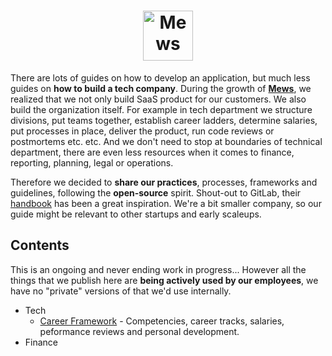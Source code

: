 <h1 align="center">
    <a href="https://mews.com">
        <img alt="Mews" height="80px" src="https://user-images.githubusercontent.com/435787/129971779-2c64348e-05a3-49d0-b026-91913ffd68dc.png">
    </a>
</h1>

There are lots of guides on how to develop an application, but much less guides on **how to build a tech company**. During the growth of **[Mews](https://mews.com)**, we realized that we not only build SaaS product for our customers. We also build the organization itself. For example in tech department we structure divisions, put teams together, establish career ladders, determine salaries, put processes in place, deliver the product, run code reviews or postmortems etc. etc. And we don't need to stop at boundaries of technical department, there are even less resources when it comes to finance, reporting, planning, legal or operations.

Therefore we decided to **share our practices**, processes, frameworks and guidelines, following the **open-source** spirit. Shout-out to GitLab, their [handbook](https://about.gitlab.com/handbook/) has been a great inspiration. We're a bit smaller company, so our guide might be relevant to other startups and early scaleups.

## Contents

This is an ongoing and never ending work in progress... However all the things that we publish here are **being actively used by our employees**, we have no "private" versions of that we'd use internally.

- Tech
  - [Career Framework](tech/career-framework/readme.md) - Competencies, career tracks, salaries, peformance reviews and personal development.
- Finance
